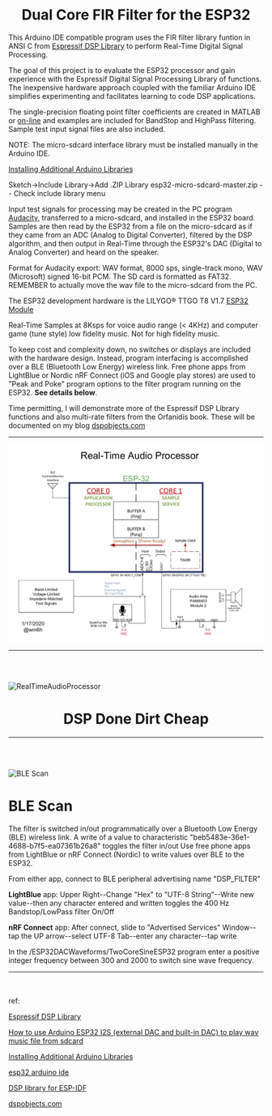 <H1 align="center"> Dual Core FIR Filter for the ESP32 </H1> 

This Arduino IDE compatible program uses the FIR filter library funtion in ANSI C from [Espressif DSP Library](https://docs.espressif.com/projects/esp-dsp/en/latest/esp-dsp-library.html#espressif-dsp-library) to perform Real-Time Digital Signal Processing.

The goal of this project is to evaluate the ESP32 processor and gain experience with the Espressif Digital Signal Processing Library of functions.  
The inexpensive hardware approach coupled with the familiar Arduino IDE simplifies experimenting and facilitates learning to code DSP applications.



The single-precision floating point filter coefficients are created in MATLAB or [on-line](http://t-filter.engineerjs.com) and examples are included for BandStop and HighPass filtering. 
Sample test input signal files are also included.


   NOTE: The micro-sdcard interface library must be installed manually in the Arduino IDE.

   [Installing Additional Arduino Libraries](https://www.arduino.cc/en/guide/libraries)

   Sketch->Include Library->Add .ZIP Library esp32-micro-sdcard-master.zip -- Check include library menu
   
Input test signals for processing may be created in the PC program [Audacity](https://www.audacityteam.org), transferred to a micro-sdcard, and installed in the ESP32 board. 
Samples are then read by the ESP32 from a file on the micro-sdcard as if they came from an ADC (Analog to Digital Converter), 
filtered by the DSP algorithm, and then output in Real-Time through the ESP32's DAC (Digital to Analog Converter) and heard on the speaker. 

Format for Audacity export: WAV format, 
8000 sps, single-track mono, WAV (Microsoft) signed 16-bit PCM. The SD card is formatted as FAT32.
REMEMBER to actually move the wav file to the micro-sdcard from the PC.

The ESP32 development hardware is the LILYGO® TTGO T8 V1.7 [ESP32 Module](https://www.tindie.com/products/ttgo/lilygor-ttgo-t8-v17-esp32-module/) 

Real-Time Samples at 8Ksps for voice audio range (< 4KHz) and computer game (tune style) low fidelity music. Not for high fidelity music.

To keep cost and complexity down, no switches or displays are included with the hardware design. Instead, program interfacing is accomplished over a BLE (Bluetooth Low Energy) wireless link.
Free phone apps from LightBlue or Nordic nRF Connect (iOS and Google play stores) are used to "Peak and Poke" program options to the filter program running on the ESP32. **See details below**.

Time permitting, I will demonstrate more of the Espressif DSP Library functions and also multi-rate filters from the Orfanidis book. These will be documented on my blog [dspobjects.com](https://www.dspobjects.com)

__________________________________________________________________


![ScreenShot](ESP32_FIR.PNG)




__________________________________________________________________
<br/><br/>



![RealTimeAudioProcessor](/RealTimeAudioProcessor.PNG)
# <H1 align="center"> DSP Done Dirt Cheap </H1> 
__________________________________________________________________
<br/><br/>


![BLE Scan](/BLEScan.PNG)
# BLE Scan
The filter is switched in/out programmatically over a
Bluetooth Low Energy (BLE) wireless link. 
A write of a value to characteristic 
"beb5483e-36e1-4688-b7f5-ea07361b26a8" toggles the filter in/out
Use free phone apps from LightBlue or nRF Connect (Nordic) to
write values over BLE to the ESP32.

From either app, connect to BLE peripheral advertising name "DSP_FILTER"


**LightBlue** app: Upper Right--Change "Hex" to "UTF-8 String"--Write new value--then any character entered and written toggles the 400 Hz Bandstop/LowPass filter On/Off

**nRF Connect** app: After connect, slide to "Advertised Services" Window--tap the UP arrow--select UTF-8 Tab--enter any character--tap write

In the /ESP32DACWaveforms/TwoCoreSineESP32 program enter a positive integer frequency between 300 and 2000 to switch sine wave frequency. 




__________________________________________________________________
<br/><br/>
ref:

[Espressif DSP Library](https://docs.espressif.com/projects/esp-dsp/en/latest/esp-dsp-library.html#espressif-dsp-library)

[How to use Arduino ESP32 I2S (external DAC and built-in DAC) to play wav music file from sdcard](http://www.iotsharing.com/2017/07/how-to-use-arduino-esp32-i2s-to-play-wav-music-from-sdcard.html)

[Installing Additional Arduino Libraries](https://www.arduino.cc/en/guide/libraries)

[esp32 arduino ide](https://github.com/espressif/arduino-esp32)

[DSP library for ESP-IDF](https://github.com/espressif/esp-dsp)


[dspobjects.com](https://www.dspobjects.com)
